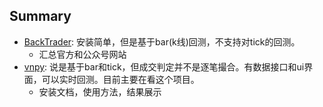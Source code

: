 ## Summary
- [BackTrader](https://wjsbjl.github.io/simple-backtest/backtrader/): 安装简单，但是基于bar(k线)回测，不支持对tick的回测。  
    - 汇总官方和公众号网站  
- [vnpy](https://wjsbjl.github.io/simple-backtest/vnpy/): 说是基于bar和tick，但成交判定并不是逐笔撮合。有数据接口和ui界面，可以实时回测。目前主要在看这个项目。
	- 安装文档，使用方法，结果展示
<!-- ## Project layout
- Backtrader  -->
<!-- - qlib  暂无进度    -->
<!-- - qlib: 基于bar，侧重于机器学习应用。   -->